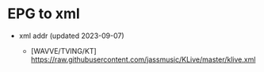 # EPG to xml

* xml addr (updated 2023-09-07)

  - [WAVVE/TVING/KT]
    https://raw.githubusercontent.com/jassmusic/KLive/master/klive.xml

